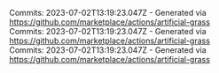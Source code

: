 Commits: 2023-07-02T13:19:23.047Z - Generated via https://github.com/marketplace/actions/artificial-grass
<br>
Commits: 2023-07-02T13:19:23.047Z - Generated via https://github.com/marketplace/actions/artificial-grass
<br>
Commits: 2023-07-02T13:19:23.047Z - Generated via https://github.com/marketplace/actions/artificial-grass
<br>
